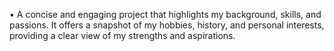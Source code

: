 • A concise and engaging project that highlights my background, skills, and passions. It offers a snapshot of my
hobbies, history, and personal interests, providing a clear view of my strengths and aspirations.
